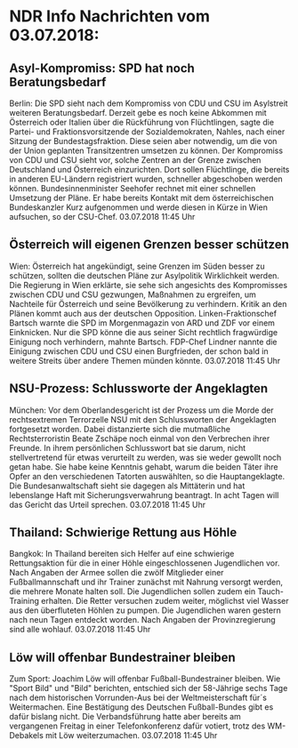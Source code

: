 # NDR Info Nachrichten vom 03.07.2018:


## Asyl-Kompromiss: SPD hat noch Beratungsbedarf
Berlin: Die SPD sieht nach dem Kompromiss von CDU und CSU im Asylstreit weiteren Beratungsbedarf. Derzeit gebe es noch keine Abkommen mit Österreich oder Italien über die Rückführung von Flüchtlingen, sagte die Partei- und Fraktionsvorsitzende der Sozialdemokraten, Nahles, nach einer Sitzung der Bundestagsfraktion. Diese seien aber notwendig, um die von der Union geplanten Transitzentren umsetzen zu können. Der Kompromiss von CDU und CSU sieht vor, solche Zentren an der Grenze zwischen Deutschland und Österreich einzurichten. Dort sollen Flüchtlinge, die bereits in anderen EU-Ländern registriert wurden, schneller abgeschoben werden können. Bundesinnenminister Seehofer rechnet mit einer schnellen Umsetzung der Pläne. Er habe bereits Kontakt mit dem österreichischen Bundeskanzler Kurz aufgenommen und werde diesen in Kürze in Wien aufsuchen, so der CSU-Chef. 03.07.2018 11:45 Uhr 

## Österreich will eigenen Grenzen besser schützen
Wien: Österreich hat angekündigt, seine Grenzen im Süden besser zu schützen, sollten die deutschen Pläne zur Asylpolitik Wirklichkeit werden. Die Regierung in Wien erklärte, sie sehe sich angesichts des Kompromisses zwischen CDU und CSU gezwungen, Maßnahmen zu ergreifen, um Nachteile für Österreich und seine Bevölkerung zu verhindern. Kritik an den Plänen kommt auch aus der deutschen Opposition. Linken-Fraktionschef Bartsch warnte die SPD im Morgenmagazin von ARD und ZDF vor einem Einknicken. Nur die SPD könne die aus seiner Sicht rechtlich fragwürdige Einigung noch verhindern, mahnte Bartsch. FDP-Chef Lindner nannte die Einigung zwischen CDU und CSU einen Burgfrieden, der schon bald in weitere Streits über andere Themen münden könnte. 03.07.2018 11:45 Uhr 

## NSU-Prozess: Schlussworte der Angeklagten
München: Vor dem Oberlandesgericht ist der Prozess um die Morde der rechtsextremen Terrorzelle NSU mit den Schlussworten der Angeklagten fortgesetzt worden. Dabei distanzierte sich die mutmaßliche Rechtsterroristin Beate Zschäpe noch einmal von den Verbrechen ihrer Freunde. In ihrem persönlichen Schlusswort bat sie darum, nicht stellvertretend für etwas verurteilt zu werden, was sie weder gewollt noch getan habe. Sie habe keine Kenntnis gehabt, warum die beiden Täter ihre Opfer an den verschiedenen Tatorten auswählten, so die Hauptangeklagte. Die Bundesanwaltschaft sieht sie dagegen als Mittäterin und hat lebenslange Haft mit Sicherungsverwahrung beantragt. In acht Tagen will das Gericht das Urteil sprechen. 03.07.2018 11:45 Uhr 

## Thailand: Schwierige Rettung aus Höhle
Bangkok: In Thailand bereiten sich Helfer auf eine schwierige Rettungsaktion für die in einer Höhle eingeschlossenen Jugendlichen vor. Nach Angaben der Armee sollen die zwölf Mitglieder einer Fußballmannschaft und ihr Trainer zunächst mit Nahrung versorgt werden, die mehrere Monate halten soll. Die Jugendlichen sollen zudem ein Tauch-Training erhalten. Die Retter versuchen zudem weiter, möglichst viel Wasser aus den überfluteten Höhlen zu pumpen. Die Jugendlichen waren gestern nach neun Tagen entdeckt worden. Nach Angaben der Provinzregierung sind alle wohlauf. 03.07.2018 11:45 Uhr 

## Löw will offenbar Bundestrainer bleiben
Zum Sport: Joachim Löw will offenbar Fußball-Bundestrainer bleiben. Wie "Sport Bild" und "Bild" berichten, entschied sich der 58-Jährige sechs Tage nach dem historischen Vorrunden-Aus bei der Weltmeisterschaft für´s Weitermachen. Eine Bestätigung des Deutschen Fußball-Bundes gibt es dafür bislang nicht. Die Verbandsführung hatte aber bereits am vergangenen Freitag in einer Telefonkonferenz dafür votiert, trotz des WM-Debakels mit Löw weiterzumachen. 03.07.2018 11:45 Uhr 
